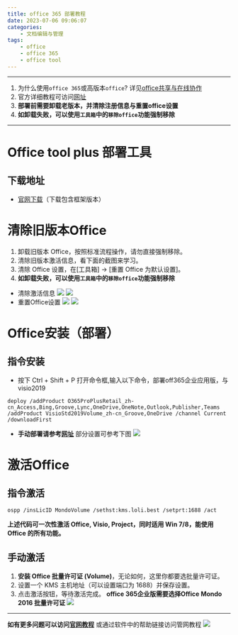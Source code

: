 ```yaml
---
title: office 365 部署教程
date: 2023-07-06 09:06:07
categories:
	- 文档编辑与管理
tags: 
	- office
	- office 365
	- office tool
---
```

---------
1. 为什么使用`office 365`或高版本`office`? 详见[office共享与在线协作](https://hotsaber.github.io/2023/09/18/office共享与在线协作/)
2. 官方详细教程可访问[网址](https://www.coolhub.top/archives/42)
3. **部署前需要卸载老版本，并清除注册信息与重置office设置**
4. **如卸载失败，可以使用`工具箱`中的`移除office`功能强制移除**
**********
# Office tool plus 部署工具
## 下载地址
- [官网下载](https://otp.landian.vip/zh-cn/download.html)（下载包含框架版本）
# 清除旧版本Office
1. 卸载旧版本 Office，按照标准流程操作，请勿直接强制移除。
2. 清除旧版本激活信息，看下面的截图来学习。
3. 清除 Office 设置，在\[工具箱] -> \[重置 Office 为默认设置]。
4. **如卸载失败，可以使用`工具箱`中的`移除office`功能强制移除**
- 清除激活信息
![](https://www.coolhub.top/wp-content/uploads/2023/01/clear-activation-v10.png)
![](https://www.coolhub.top/wp-content/uploads/2022/06/clear-activation.png)
- 重置Office设置
![](https://www.coolhub.top/wp-content/uploads/2023/01/reset-office-settings-v10.png)
![](https://www.coolhub.top/wp-content/uploads/2020/04/reset-Office-settings.png)
# Office安装（部署）
## 指令安装
- 按下 Ctrl + Shift + P 打开命令框,输入以下命令，部署off365企业应用版，与visio2019
```
deploy /addProduct O365ProPlusRetail_zh-cn_Access,Bing,Groove,Lync,OneDrive,OneNote,Outlook,Publisher,Teams /addProduct VisioStd2019Volume_zh-cn_Groove,OneDrive /channel Current /downloadFirst
```
- **手动部署请参考[网址](https://www.coolhub.top/archives/11)**
部分设置可参考下图
![](https://aucnm0202-1318327891.cos.ap-shanghai.myqcloud.com/blogpic/office%20%E9%83%A8%E7%BD%B2%E6%95%99%E7%A8%8B.png)
# 激活Office
## 指令激活
```
ospp /insLicID MondoVolume /sethst:kms.loli.best /setprt:1688 /act
```
**上述代码可一次性激活 Office, Visio, Project，同时适用 Win 7/8，能使用 Office 的所有功能。**
## 手动激活
1. **安装 Office 批量许可证 (Volume)**，无论如何，这里你都要选批量许可证。
2. 设置一个 KMS 主机地址（可以设置端口为 1688）并保存设置。
3. 点击激活按钮，等待激活完成。
**office 365企业版需要选择Office Mondo 2016 批量许可证**
![](https://www.coolhub.top/wp-content/uploads/2022/06/clear-activation.png)
*****
**如有更多问题可以访问[官网教程]()**
或通过软件中的帮助链接访问管网教程
![](https://aucnm0202-1318327891.cos.ap-shanghai.myqcloud.com/blogpic/office%20%E9%83%A8%E7%BD%B2%E6%95%99%E7%A8%8B-1.png)
